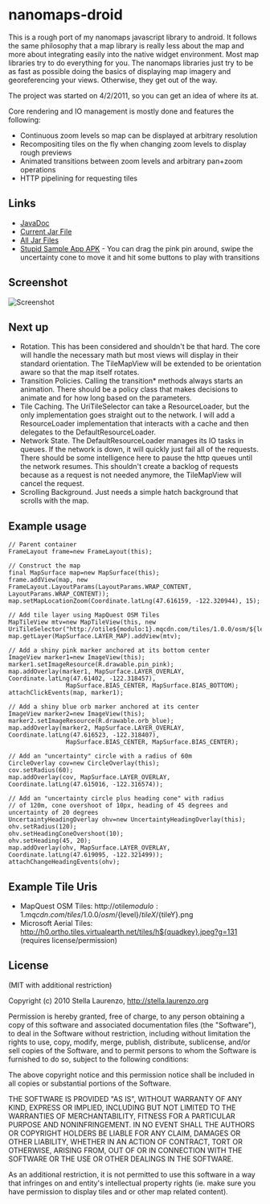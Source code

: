 nanomaps-droid
==============

This is a rough port of my nanomaps javascript library to android.  It follows the same philosophy that a map library is really less about the map and more about integrating easily into the native widget environment.  Most map libraries try to do everything for you.  The nanomaps libraries just try to be as fast as possible doing the basics of displaying map imagery and georeferencing your views.  Otherwise, they get out of the way.

The project was started on 4/2/2011, so you can get an idea of where its at.

Core rendering and IO management is mostly done and features the following:

* Continuous zoom levels so map can be displayed at arbitrary resolution
* Recompositing tiles on the fly when changing zoom levels to display rough previews
* Animated transitions between zoom levels and arbitrary pan+zoom operations
* HTTP pipelining for requesting tiles

Links
-----

* [JavaDoc](http://stellaeof.github.com/nanomaps-droid/javadoc/)
* [Current Jar File](http://stellaeof.github.com/nanomaps-droid/download/nanomaps-droid-0.1.0.jar)
* [All Jar Files](https://github.com/stellaeof/nanomaps-droid/tree/gh-pages/download)
* [Stupid Sample App APK](http://stellaeof.github.com/nanomaps-droid/download/nanomaps-sample-0.1.0.apk) - You can drag the pink pin around, swipe the uncertainty cone to move it and hit some buttons to play with transitions

Screenshot
----------

![Screenshot](http://stellaeof.github.com/nanomaps-droid/images/screenshot1.png)

Next up
-------

* Rotation.  This has been considered and shouldn't be that hard.  The core will handle the necessary math but most views will display in their standard orientation.  The TileMapView will be extended to be orientation aware so that the map itself rotates.
* Transition Policies.  Calling the transition* methods always starts an animation.  There should be a policy class that makes decisions to animate and for how long based on the parameters.
* Tile Caching.  The UriTileSelector can take a ResourceLoader, but the only implementation goes straight out to the network.  I will add a ResourceLoader implementation that interacts with a cache and then delegates to the DefaultResourceLoader.
* Network State.  The DefaultResourceLoader manages its IO tasks in queues.  If the network is down, it will quickly just fail all of the requests.  There should be some intelligence here to pause the http queues until the network resumes.  This shouldn't create a backlog of requests because as a request is not needed anymore, the TileMapView will cancel the request.
* Scrolling Background.  Just needs a simple hatch background that scrolls with the map.


Example usage
-------------

	// Parent container
	FrameLayout frame=new FrameLayout(this);

	// Construct the map
	final MapSurface map=new MapSurface(this);
	frame.addView(map, new FrameLayout.LayoutParams(LayoutParams.WRAP_CONTENT, LayoutParams.WRAP_CONTENT));
	map.setMapLocationZoom(Coordinate.latLng(47.616159, -122.320944), 15);

	// Add tile layer using MapQuest OSM Tiles
	MapTileView mtv=new MapTileView(this, new UriTileSelector("http://otile${modulo:1}.mqcdn.com/tiles/1.0.0/osm/${level}/${tileX}/${tileY}.png"));
	map.getLayer(MapSurface.LAYER_MAP).addView(mtv);

	// Add a shiny pink marker anchored at its bottom center
	ImageView marker1=new ImageView(this);
	marker1.setImageResource(R.drawable.pin_pink);
	map.addOverlay(marker1, MapSurface.LAYER_OVERLAY, Coordinate.latLng(47.61402, -122.318457),
					MapSurface.BIAS_CENTER, MapSurface.BIAS_BOTTOM);
	attachClickEvents(map, marker1);

	// Add a shiny blue orb marker anchored at its center
	ImageView marker2=new ImageView(this);
	marker2.setImageResource(R.drawable.orb_blue);
	map.addOverlay(marker2, MapSurface.LAYER_OVERLAY, Coordinate.latLng(47.616523, -122.318407),
					MapSurface.BIAS_CENTER, MapSurface.BIAS_CENTER);

	// Add an "uncertainty" circle with a radius of 60m
	CircleOverlay cov=new CircleOverlay(this);
	cov.setRadius(60);
	map.addOverlay(cov, MapSurface.LAYER_OVERLAY, Coordinate.latLng(47.615016, -122.316574));

	// Add an "uncertainty circle plus heading cone" with radius
	// of 120m, cone overshoot of 10px, heading of 45 degrees and uncertainty of 20 degrees
	UncertaintyHeadingOverlay ohv=new UncertaintyHeadingOverlay(this);
	ohv.setRadius(120);
	ohv.setHeadingConeOvershoot(10);
	ohv.setHeading(45, 20);
	map.addOverlay(ohv, MapSurface.LAYER_OVERLAY, Coordinate.latLng(47.619095, -122.321499));
	attachChangeHeadingEvents(ohv);

Example Tile Uris
-----------------

* MapQuest OSM Tiles: http://otile${modulo:1}.mqcdn.com/tiles/1.0.0/osm/${level}/${tileX}/${tileY}.png
* Microsoft Aerial Tiles: http://h0.ortho.tiles.virtualearth.net/tiles/h${quadkey}.jpeg?g=131  (requires license/permission)

License
-------
(MIT with additional restriction)

Copyright (c) 2010 Stella Laurenzo, http://stella.laurenzo.org

Permission is hereby granted, free of charge, to any person obtaining
a copy of this software and associated documentation files (the
"Software"), to deal in the Software without restriction, including
without limitation the rights to use, copy, modify, merge, publish,
distribute, sublicense, and/or sell copies of the Software, and to
permit persons to whom the Software is furnished to do so, subject to
the following conditions:

The above copyright notice and this permission notice shall be
included in all copies or substantial portions of the Software.

THE SOFTWARE IS PROVIDED "AS IS", WITHOUT WARRANTY OF ANY KIND,
EXPRESS OR IMPLIED, INCLUDING BUT NOT LIMITED TO THE WARRANTIES OF
MERCHANTABILITY, FITNESS FOR A PARTICULAR PURPOSE AND
NONINFRINGEMENT. IN NO EVENT SHALL THE AUTHORS OR COPYRIGHT HOLDERS BE
LIABLE FOR ANY CLAIM, DAMAGES OR OTHER LIABILITY, WHETHER IN AN ACTION
OF CONTRACT, TORT OR OTHERWISE, ARISING FROM, OUT OF OR IN CONNECTION
WITH THE SOFTWARE OR THE USE OR OTHER DEALINGS IN THE SOFTWARE.

As an additional restriction, it is not permitted to use this software in
a way that infringes on and entity's
intellectual property rights (ie. make sure you have permission to display tiles
and or other map related content).

